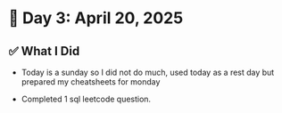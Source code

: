 # 📅 Day 3: April 20, 2025

## ✅ What I Did

- Today is a sunday so I did not do much,
  used today as a rest day but prepared my cheatsheets for monday

- Completed 1 sql leetcode question.
